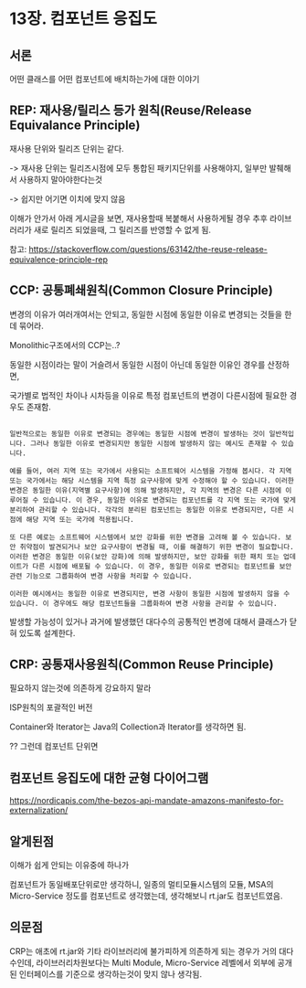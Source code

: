 # 13장. 컴포넌트 응집도



## 서론

어떤 클래스를 어떤 컴포넌트에 배치하는가에 대한 이야기



## REP: 재사용/릴리스 등가 원칙(Reuse/Release Equivalance Principle)



재사용 단위와 릴리즈 단위는 같다. 

-> 재사용 단위는 릴리즈시점에 모두 통합된 패키지단위를 사용해야지, 일부만 발췌해서 사용하지 말아야한다는것

-> 쉽지만 어기면 이치에 맞지 않음



이해가 안가서 아래 게시글을 보면, 재사용할때 복붙해서 사용하게될 경우 추후 라이브러리가 새로 릴리즈 되었을때, 그 릴리즈를 반영할 수 없게 됨.

참고: https://stackoverflow.com/questions/63142/the-reuse-release-equivalence-principle-rep



## CCP: 공통폐쇄원칙(Common Closure Principle)

변경의 이유가 여러개여서는 안되고, 동일한 시점에 동일한 이유로 변경되는 것들을 한데 묶어라. 



Monolithic구조에서의 CCP는..? 

동일한 시점이라는 말이 거슬려서 동일한 시점이 아닌데 동일한 이유인 경우를 산정하면,

국가별로 법적인 차이나 시차등을 이유로 특정 컴포넌트의 변경이 다른시점에 필요한 경우도 존재함. 

```

일반적으로는 동일한 이유로 변경되는 경우에는 동일한 시점에 변경이 발생하는 것이 일반적입니다. 그러나 동일한 이유로 변경되지만 동일한 시점에 발생하지 않는 예시도 존재할 수 있습니다.

예를 들어, 여러 지역 또는 국가에서 사용되는 소프트웨어 시스템을 가정해 봅시다. 각 지역 또는 국가에서는 해당 시스템을 지역 특정 요구사항에 맞게 수정해야 할 수 있습니다. 이러한 변경은 동일한 이유(지역별 요구사항)에 의해 발생하지만, 각 지역의 변경은 다른 시점에 이루어질 수 있습니다. 이 경우, 동일한 이유로 변경되는 컴포넌트를 각 지역 또는 국가에 맞게 분리하여 관리할 수 있습니다. 각각의 분리된 컴포넌트는 동일한 이유로 변경되지만, 다른 시점에 해당 지역 또는 국가에 적용됩니다.

또 다른 예로는 소프트웨어 시스템에서 보안 강화를 위한 변경을 고려해 볼 수 있습니다. 보안 취약점이 발견되거나 보안 요구사항이 변경될 때, 이를 해결하기 위한 변경이 필요합니다. 이러한 변경은 동일한 이유(보안 강화)에 의해 발생하지만, 보안 강화를 위한 패치 또는 업데이트가 다른 시점에 배포될 수 있습니다. 이 경우, 동일한 이유로 변경되는 컴포넌트를 보안 관련 기능으로 그룹화하여 변경 사항을 처리할 수 있습니다.

이러한 예시에서는 동일한 이유로 변경되지만, 변경 사항이 동일한 시점에 발생하지 않을 수 있습니다. 이 경우에도 해당 컴포넌트들을 그룹화하여 변경 사항을 관리할 수 있습니다.
```



발생할 가능성이 있거나 과거에 발생했던 대다수의 공통적인 변경에 대해서 클래스가 닫혀 있도록 설계한다. 





## CRP: 공통재사용원칙(Common Reuse Principle)

필요하지 않는것에 의존하게 강요하지 말라



ISP원칙의 포괄적인 버전



Container와 Iterator는 Java의 Collection과 Iterator를 생각하면 됨.



?? 그런데 컴포넌트 단위면 



## 컴포넌트 응집도에 대한 균형 다이어그램





https://nordicapis.com/the-bezos-api-mandate-amazons-manifesto-for-externalization/





## 알게된점

이해가 쉽게 안되는 이유중에 하나가

컴포넌트가 동일배포단위로만 생각하니, 일종의 멀티모듈시스템의 모듈, MSA의 Micro-Service 정도를 컴포넌트로 생각했는데, 생각해보니 rt.jar도 컴포넌트였음. 



## 의문점

CRP는 애초에 rt.jar와 기타 라이브러리에 불가피하게 의존하게 되는 경우가 거의 대다수인데, 라이브러리차원보다는 Multi Module, Micro-Service 레벨에서 외부에 공개된 인터페이스를 기준으로 생각하는것이 맞지 않나 생각됨. 





